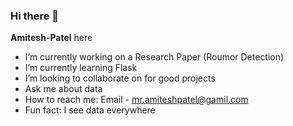 ### Hi there 👋


**Amitesh-Patel** here

-  I’m currently working on a Research Paper (Roumor Detection)
-  I’m currently learning Flask
-  I’m looking to collaborate on for good projects
-  Ask me about data
-  How to reach me: Email - mr.amiteshpatel@gamil.com
-  Fun fact: I see data everywhere


